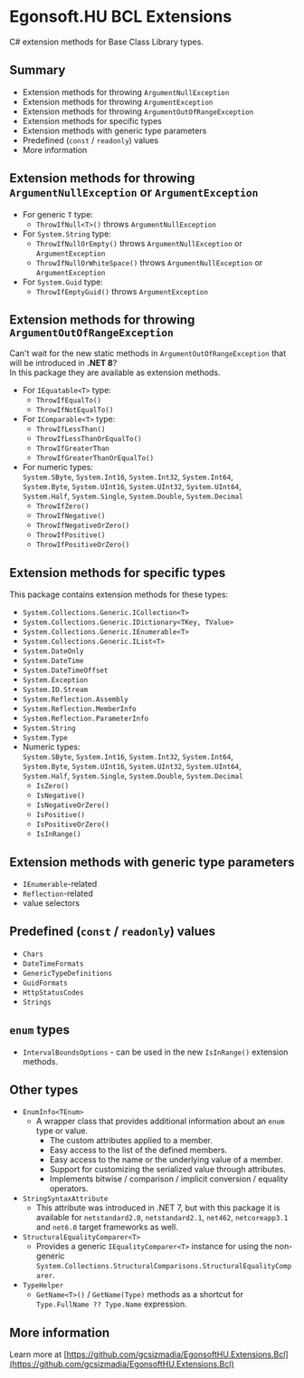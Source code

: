 ﻿# Egonsoft.HU BCL Extensions

C# extension methods for Base Class Library types.

## Summary

- Extension methods for throwing `ArgumentNullException`
- Extension methods for throwing `ArgumentException`
- Extension methods for throwing `ArgumentOutOfRangeException`
- Extension methods for specific types
- Extension methods with generic type parameters
- Predefined (`const` / `readonly`) values
- More information

## Extension methods for throwing `ArgumentNullException` or `ArgumentException`

- For generic `T` type:
  - `ThrowIfNull<T>()` throws `ArgumentNullException`
- For `System.String` type:
  - `ThrowIfNullOrEmpty()` throws `ArgumentNullException` or `ArgumentException`
  - `ThrowIfNullOrWhiteSpace()` throws `ArgumentNullException` or `ArgumentException`
- For `System.Guid` type:
  - `ThrowIfEmptyGuid()` throws `ArgumentException`

## Extension methods for throwing `ArgumentOutOfRangeException`

Can't wait for the new static methods in `ArgumentOutOfRangeException` that will be introduced in **.NET 8**?  
In this package they are available as extension methods.

- For `IEquatable<T>` type:
  - `ThrowIfEqualTo()`
  - `ThrowIfNotEqualTo()`
- For `IComparable<T>` type:
  - `ThrowIfLessThan()`
  - `ThrowIfLessThanOrEqualTo()`
  - `ThrowIfGreaterThan`
  - `ThrowIfGreaterThanOrEqualTo()`
- For numeric types:  
  `System.SByte`, `System.Int16`, `System.Int32`, `System.Int64`,  
  `System.Byte`, `System.UInt16`, `System.UInt32`, `System.UInt64`,  
  `System.Half`, `System.Single`, `System.Double`, `System.Decimal`
  - `ThrowIfZero()`
  - `ThrowIfNegative()`
  - `ThrowIfNegativeOrZero()`
  - `ThrowIfPositive()`
  - `ThrowIfPositiveOrZero()`

## Extension methods for specific types

This package contains extension methods for these types:

- `System.Collections.Generic.ICollection<T>`
- `System.Collections.Generic.IDictionary<TKey, TValue>`
- `System.Collections.Generic.IEnumerable<T>`
- `System.Collections.Generic.IList<T>`
- `System.DateOnly`
- `System.DateTime`
- `System.DateTimeOffset`
- `System.Exception`
- `System.IO.Stream`
- `System.Reflection.Assembly`
- `System.Reflection.MemberInfo`
- `System.Reflection.ParameterInfo`
- `System.String`
- `System.Type`
- Numeric types:  
  `System.SByte`, `System.Int16`, `System.Int32`, `System.Int64`,  
  `System.Byte`, `System.UInt16`, `System.UInt32`, `System.UInt64`,  
  `System.Half`, `System.Single`, `System.Double`, `System.Decimal`
  - `IsZero()`
  - `IsNegative()`
  - `IsNegativeOrZero()`
  - `IsPositive()`
  - `IsPositiveOrZero()`
  - `IsInRange()`

## Extension methods with generic type parameters

- `IEnumerable`-related
- `Reflection`-related
- value selectors

## Predefined (`const` / `readonly`) values

- `Chars`
- `DateTimeFormats`
- `GenericTypeDefinitions`
- `GuidFormats`
- `HttpStatusCodes`
- `Strings`

## `enum` types

- `IntervalBoundsOptions` - can be used in the new `IsInRange()` extension methods.

## Other types

- `EnumInfo<TEnum>`
  - A wrapper class that provides additional information about an `enum` type or value.
    - The custom attributes applied to a member.
    - Easy access to the list of the defined members.
    - Easy access to the name or the underlying value of a member.
    - Support for customizing the serialized value through attributes.
    - Implements bitwise / comparison / implicit conversion / equality operators.
- `StringSyntaxAttribute`
  - This attribute was introduced in .NET 7, but with this package it is available for `netstandard2.0`, `netstandard2.1`, `net462`, `netcoreapp3.1` and `net6.0` target frameworks as well.
- `StructuralEqualityComparer<T>`
  - Provides a generic `IEqualityComparer<T>` instance for using the non-generic `System.Collections.StructuralComparisons.StructuralEqualityComparer`.
- `TypeHelper`
  - `GetName<T>()` / `GetName(Type)` methods as a shortcut for `Type.FullName ?? Type.Name` expression.

## More information

Learn more at [https://github.com/gcsizmadia/EgonsoftHU.Extensions.Bcl](https://github.com/gcsizmadia/EgonsoftHU.Extensions.Bcl)
